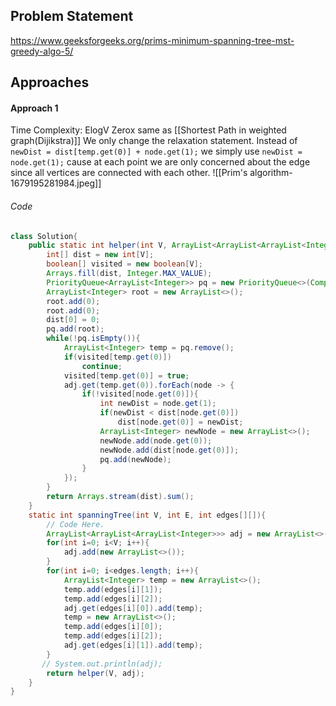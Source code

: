## Problem Statement
https://www.geeksforgeeks.org/prims-minimum-spanning-tree-mst-greedy-algo-5/

## Approaches
#### Approach 1
Time Complexity: ElogV
Zerox same as [[Shortest Path in weighted graph(Dijikstra)]] We only change the relaxation statement.
Instead of 
`newDist = dist[temp.get(0)] + node.get(1);`
we simply use 
`newDist = node.get(1);`
cause at each point we are only concerned about the edge since all vertices are connected with each other.
![[Prim's algorithm-1679195281984.jpeg]]

###### Code
```java
class Solution{
    public static int helper(int V, ArrayList<ArrayList<ArrayList<Integer>>> adj){
        int[] dist = new int[V];
        boolean[] visited = new boolean[V];
        Arrays.fill(dist, Integer.MAX_VALUE);
        PriorityQueue<ArrayList<Integer>> pq = new PriorityQueue<>(Comparator.comparingInt(e -> e.get(1)));
        ArrayList<Integer> root = new ArrayList<>();
        root.add(0);
        root.add(0);
        dist[0] = 0;
        pq.add(root);
        while(!pq.isEmpty()){
            ArrayList<Integer> temp = pq.remove();
            if(visited[temp.get(0)])
                continue;
            visited[temp.get(0)] = true;
            adj.get(temp.get(0)).forEach(node -> {
                if(!visited[node.get(0)]){
                    int newDist = node.get(1);
                    if(newDist < dist[node.get(0)])
                        dist[node.get(0)] = newDist;
                    ArrayList<Integer> newNode = new ArrayList<>();
                    newNode.add(node.get(0));
                    newNode.add(dist[node.get(0)]);
                    pq.add(newNode);
                }
            });
        }
        return Arrays.stream(dist).sum();
    }
	static int spanningTree(int V, int E, int edges[][]){
	    // Code Here. 
	    ArrayList<ArrayList<ArrayList<Integer>>> adj = new ArrayList<>();   
	    for(int i=0; i<V; i++){
	        adj.add(new ArrayList<>());
	    }
	    for(int i=0; i<edges.length; i++){
	        ArrayList<Integer> temp = new ArrayList<>();
	        temp.add(edges[i][1]);
	        temp.add(edges[i][2]);
	        adj.get(edges[i][0]).add(temp);
	        temp = new ArrayList<>();
	        temp.add(edges[i][0]);
	        temp.add(edges[i][2]);
	        adj.get(edges[i][1]).add(temp);
	    }
	   // System.out.println(adj);
	    return helper(V, adj);
	}
}
```